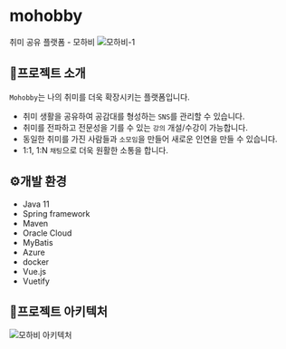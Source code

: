 # mohobby
취미 공유 플랫폼 - 모하비
![모하비-1](https://user-images.githubusercontent.com/105850728/217835546-ed9160b1-1748-4639-8a59-5f51efb5b4ce.jpg)


## 📁프로젝트 소개
`Mohobby`는 나의 취미를 더욱 확장시키는 플랫폼입니다.
- 취미 생활을 공유하여 공감대를 형성하는 `SNS`를 관리할 수 있습니다.
- 취미를 전파하고 전문성을 기를 수 있는 `강의` 개설/수강이 가능합니다.
- 동일한 취미를 가진 사람들과 `소모임`을 만들어 새로운 인연을 만들 수 있습니다. 
- 1:1, 1:N `채팅`으로 더욱 원활한 소통을 합니다.


## ⚙️개발 환경
- Java 11
- Spring framework
- Maven
- Oracle Cloud
- MyBatis
- Azure
- docker
- Vue.js
- Vuetify


## 🤖프로젝트 아키텍처
![모하비 아키텍처](https://user-images.githubusercontent.com/105850728/217835892-fe5f65a4-4b31-4a8e-a38d-a1fef2a91e39.jpg)
